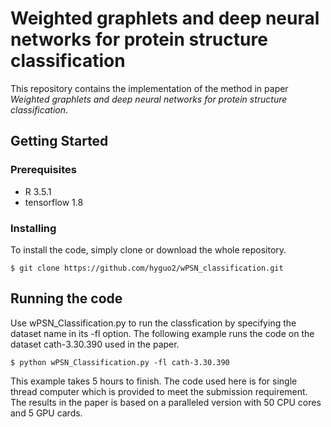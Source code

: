 # Weighted graphlets and deep neural networks for protein structure classification
This repository contains the implementation of the method in paper *Weighted graphlets and deep neural networks for protein structure classification*.

## Getting Started

### Prerequisites
- R 3.5.1
- tensorflow 1.8

### Installing
To install the code, simply clone or download the whole repository.

```
$ git clone https://github.com/hyguo2/wPSN_classification.git
```

## Running the code
Use wPSN_Classification.py to run the classfication by specifying the dataset name in its -fl option. The following example runs the code on the dataset cath-3.30.390 used in the paper.

```
$ python wPSN_Classification.py -fl cath-3.30.390
```

This example takes 5 hours to finish. The code used here is for single thread computer which is provided to meet the submission requirement. The results in the paper is based on a paralleled version with 50 CPU cores and 5 GPU cards.

